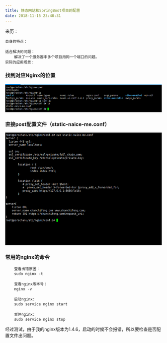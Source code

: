 ```yaml
---
title: 静态网站和SpringBoot项目的配置
date: 2018-11-15 23:40:31
---
```



<div class="tip">
	来历：
		
	自身的特点：
		
	适合解决的问题：
		解决了一个服务器中多个项目用同一个端口的问题。
	实际的应用场景:
		
</div>

### 找到对应Nginx的位置 ###

![](nginx-staticWeb-springBoot/20181115234435.png)

### 直接post配置文件（static-naice-me.conf） ###

![](nginx-staticWeb-springBoot/20181115234611.png)

### 常用的nginx的命令 ###

```
	查看出错原因：
	sudo nginx -t

	查看nginx版本号：
	nginx -v

	启动nginx:
	sudo service nginx start

	暂停nginx:
	sudo service nginx stop

```

<div class="tip">
	经过测试，由于我的nginx版本为1.4.6，启动的时候不会报错，所以要检查是否配置文件出问题。
</div>